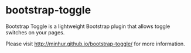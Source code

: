 bootstrap-toggle
================

Bootstrap Toggle is a lightweight Bootstrap plugin that allows toggle switches on your pages.

Please visit http://minhur.github.io/bootstrap-toggle/ for more information.
